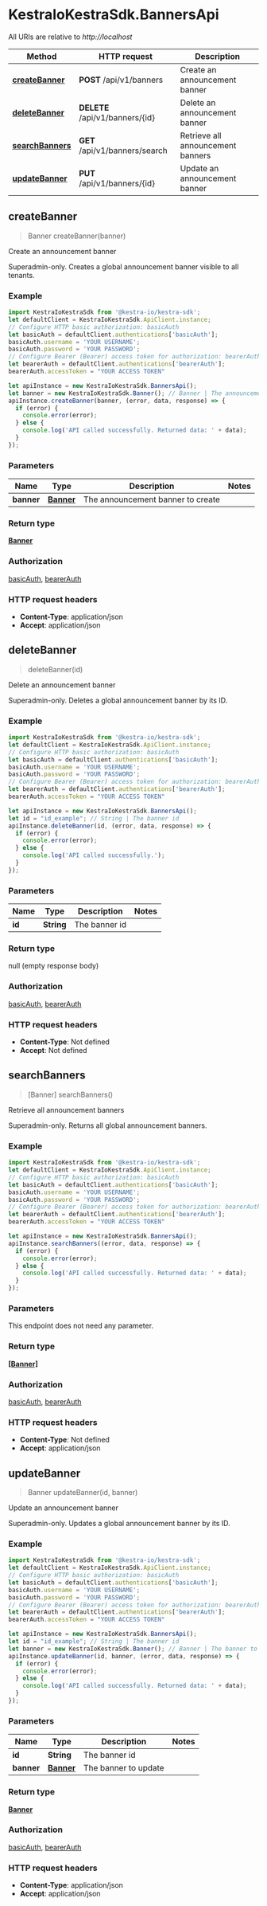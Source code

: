 # KestraIoKestraSdk.BannersApi

All URIs are relative to *http://localhost*

Method | HTTP request | Description
------------- | ------------- | -------------
[**createBanner**](BannersApi.md#createBanner) | **POST** /api/v1/banners | Create an announcement banner
[**deleteBanner**](BannersApi.md#deleteBanner) | **DELETE** /api/v1/banners/{id} | Delete an announcement banner
[**searchBanners**](BannersApi.md#searchBanners) | **GET** /api/v1/banners/search | Retrieve all announcement banners
[**updateBanner**](BannersApi.md#updateBanner) | **PUT** /api/v1/banners/{id} | Update an announcement banner



## createBanner

> Banner createBanner(banner)

Create an announcement banner

Superadmin-only. Creates a global announcement banner visible to all tenants.

### Example

```javascript
import KestraIoKestraSdk from '@kestra-io/kestra-sdk';
let defaultClient = KestraIoKestraSdk.ApiClient.instance;
// Configure HTTP basic authorization: basicAuth
let basicAuth = defaultClient.authentications['basicAuth'];
basicAuth.username = 'YOUR USERNAME';
basicAuth.password = 'YOUR PASSWORD';
// Configure Bearer (Bearer) access token for authorization: bearerAuth
let bearerAuth = defaultClient.authentications['bearerAuth'];
bearerAuth.accessToken = "YOUR ACCESS TOKEN"

let apiInstance = new KestraIoKestraSdk.BannersApi();
let banner = new KestraIoKestraSdk.Banner(); // Banner | The announcement banner to create
apiInstance.createBanner(banner, (error, data, response) => {
  if (error) {
    console.error(error);
  } else {
    console.log('API called successfully. Returned data: ' + data);
  }
});
```

### Parameters


Name | Type | Description  | Notes
------------- | ------------- | ------------- | -------------
 **banner** | [**Banner**](Banner.md)| The announcement banner to create | 

### Return type

[**Banner**](Banner.md)

### Authorization

[basicAuth](../README.md#basicAuth), [bearerAuth](../README.md#bearerAuth)

### HTTP request headers

- **Content-Type**: application/json
- **Accept**: application/json


## deleteBanner

> deleteBanner(id)

Delete an announcement banner

Superadmin-only. Deletes a global announcement banner by its ID.

### Example

```javascript
import KestraIoKestraSdk from '@kestra-io/kestra-sdk';
let defaultClient = KestraIoKestraSdk.ApiClient.instance;
// Configure HTTP basic authorization: basicAuth
let basicAuth = defaultClient.authentications['basicAuth'];
basicAuth.username = 'YOUR USERNAME';
basicAuth.password = 'YOUR PASSWORD';
// Configure Bearer (Bearer) access token for authorization: bearerAuth
let bearerAuth = defaultClient.authentications['bearerAuth'];
bearerAuth.accessToken = "YOUR ACCESS TOKEN"

let apiInstance = new KestraIoKestraSdk.BannersApi();
let id = "id_example"; // String | The banner id
apiInstance.deleteBanner(id, (error, data, response) => {
  if (error) {
    console.error(error);
  } else {
    console.log('API called successfully.');
  }
});
```

### Parameters


Name | Type | Description  | Notes
------------- | ------------- | ------------- | -------------
 **id** | **String**| The banner id | 

### Return type

null (empty response body)

### Authorization

[basicAuth](../README.md#basicAuth), [bearerAuth](../README.md#bearerAuth)

### HTTP request headers

- **Content-Type**: Not defined
- **Accept**: Not defined


## searchBanners

> [Banner] searchBanners()

Retrieve all announcement banners

Superadmin-only. Returns all global announcement banners.

### Example

```javascript
import KestraIoKestraSdk from '@kestra-io/kestra-sdk';
let defaultClient = KestraIoKestraSdk.ApiClient.instance;
// Configure HTTP basic authorization: basicAuth
let basicAuth = defaultClient.authentications['basicAuth'];
basicAuth.username = 'YOUR USERNAME';
basicAuth.password = 'YOUR PASSWORD';
// Configure Bearer (Bearer) access token for authorization: bearerAuth
let bearerAuth = defaultClient.authentications['bearerAuth'];
bearerAuth.accessToken = "YOUR ACCESS TOKEN"

let apiInstance = new KestraIoKestraSdk.BannersApi();
apiInstance.searchBanners((error, data, response) => {
  if (error) {
    console.error(error);
  } else {
    console.log('API called successfully. Returned data: ' + data);
  }
});
```

### Parameters

This endpoint does not need any parameter.

### Return type

[**[Banner]**](Banner.md)

### Authorization

[basicAuth](../README.md#basicAuth), [bearerAuth](../README.md#bearerAuth)

### HTTP request headers

- **Content-Type**: Not defined
- **Accept**: application/json


## updateBanner

> Banner updateBanner(id, banner)

Update an announcement banner

Superadmin-only. Updates a global announcement banner by its ID.

### Example

```javascript
import KestraIoKestraSdk from '@kestra-io/kestra-sdk';
let defaultClient = KestraIoKestraSdk.ApiClient.instance;
// Configure HTTP basic authorization: basicAuth
let basicAuth = defaultClient.authentications['basicAuth'];
basicAuth.username = 'YOUR USERNAME';
basicAuth.password = 'YOUR PASSWORD';
// Configure Bearer (Bearer) access token for authorization: bearerAuth
let bearerAuth = defaultClient.authentications['bearerAuth'];
bearerAuth.accessToken = "YOUR ACCESS TOKEN"

let apiInstance = new KestraIoKestraSdk.BannersApi();
let id = "id_example"; // String | The banner id
let banner = new KestraIoKestraSdk.Banner(); // Banner | The banner to update
apiInstance.updateBanner(id, banner, (error, data, response) => {
  if (error) {
    console.error(error);
  } else {
    console.log('API called successfully. Returned data: ' + data);
  }
});
```

### Parameters


Name | Type | Description  | Notes
------------- | ------------- | ------------- | -------------
 **id** | **String**| The banner id | 
 **banner** | [**Banner**](Banner.md)| The banner to update | 

### Return type

[**Banner**](Banner.md)

### Authorization

[basicAuth](../README.md#basicAuth), [bearerAuth](../README.md#bearerAuth)

### HTTP request headers

- **Content-Type**: application/json
- **Accept**: application/json

